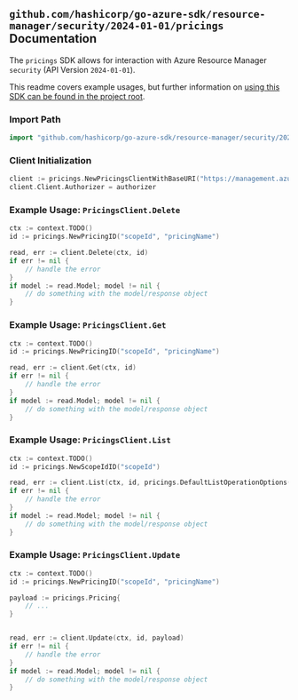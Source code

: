 
## `github.com/hashicorp/go-azure-sdk/resource-manager/security/2024-01-01/pricings` Documentation

The `pricings` SDK allows for interaction with Azure Resource Manager `security` (API Version `2024-01-01`).

This readme covers example usages, but further information on [using this SDK can be found in the project root](https://github.com/hashicorp/go-azure-sdk/tree/main/docs).

### Import Path

```go
import "github.com/hashicorp/go-azure-sdk/resource-manager/security/2024-01-01/pricings"
```


### Client Initialization

```go
client := pricings.NewPricingsClientWithBaseURI("https://management.azure.com")
client.Client.Authorizer = authorizer
```


### Example Usage: `PricingsClient.Delete`

```go
ctx := context.TODO()
id := pricings.NewPricingID("scopeId", "pricingName")

read, err := client.Delete(ctx, id)
if err != nil {
	// handle the error
}
if model := read.Model; model != nil {
	// do something with the model/response object
}
```


### Example Usage: `PricingsClient.Get`

```go
ctx := context.TODO()
id := pricings.NewPricingID("scopeId", "pricingName")

read, err := client.Get(ctx, id)
if err != nil {
	// handle the error
}
if model := read.Model; model != nil {
	// do something with the model/response object
}
```


### Example Usage: `PricingsClient.List`

```go
ctx := context.TODO()
id := pricings.NewScopeIdID("scopeId")

read, err := client.List(ctx, id, pricings.DefaultListOperationOptions())
if err != nil {
	// handle the error
}
if model := read.Model; model != nil {
	// do something with the model/response object
}
```


### Example Usage: `PricingsClient.Update`

```go
ctx := context.TODO()
id := pricings.NewPricingID("scopeId", "pricingName")

payload := pricings.Pricing{
	// ...
}


read, err := client.Update(ctx, id, payload)
if err != nil {
	// handle the error
}
if model := read.Model; model != nil {
	// do something with the model/response object
}
```
